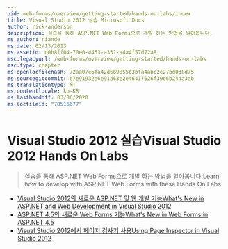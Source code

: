 ```yaml
---
uid: web-forms/overview/getting-started/hands-on-labs/index
title: Visual Studio 2012 실습 Microsoft Docs
author: rick-anderson
description: 실습을 통해 ASP.NET Web Forms으로 개발 하는 방법을 알아봅니다.
ms.author: riande
ms.date: 02/13/2013
ms.assetid: d0b8ff04-70e0-4453-a331-a4a4f57d72a8
msc.legacyurl: /web-forms/overview/getting-started/hands-on-labs
msc.type: chapter
ms.openlocfilehash: 72aa07e6fa42d669855b3bfa4abc2e27bd038d75
ms.sourcegitcommit: e7e91932a6e91a63e2e46417626f39d6b244a3ab
ms.translationtype: MT
ms.contentlocale: ko-KR
ms.lasthandoff: 03/06/2020
ms.locfileid: "78516677"
---
```

# <a name="visual-studio-2012-hands-on-labs"></a><span data-ttu-id="2c680-103">Visual Studio 2012 실습</span><span class="sxs-lookup"><span data-stu-id="2c680-103">Visual Studio 2012 Hands On Labs</span></span>

> <span data-ttu-id="2c680-104">실습을 통해 ASP.NET Web Forms으로 개발 하는 방법을 알아봅니다.</span><span class="sxs-lookup"><span data-stu-id="2c680-104">Learn how to develop with ASP.NET Web Forms with these Hands On Labs</span></span>

- [<span data-ttu-id="2c680-105">Visual Studio 2012의 새로운 ASP.NET 및 웹 개발 기능</span><span class="sxs-lookup"><span data-stu-id="2c680-105">What's New in ASP.NET and Web Development in Visual Studio 2012</span></span>](whats-new-in-aspnet-and-web-development-in-visual-studio-2012.md)
- [<span data-ttu-id="2c680-106">ASP.NET 4.5의 새로운 Web Forms 기능</span><span class="sxs-lookup"><span data-stu-id="2c680-106">What's New in Web Forms in ASP.NET 4.5</span></span>](whats-new-in-web-forms-in-aspnet-45.md)
- [<span data-ttu-id="2c680-107">Visual Studio 2012에서 페이지 검사기 사용</span><span class="sxs-lookup"><span data-stu-id="2c680-107">Using Page Inspector in Visual Studio 2012</span></span>](using-page-inspector-in-visual-studio-2012.md)
